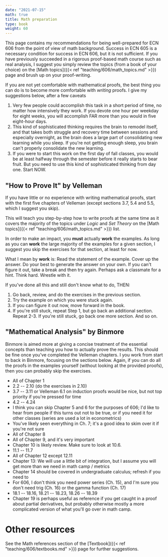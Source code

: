 ```yaml
---
date: "2021-07-15"
math: true
title: Math preparation
type: book
weight: 60
---
```


This page contains my recommendations for being well-prepared for ECN 606 from the point of view of math background. Success in ECN 605 is a necessary condition for success in ECN 606, but it is not sufficient. If you have previously succeeded in a rigorous proof-based math course such as real analysis, I suggest you simply review the topics (from a book of your choice) on the [Math topics]({{< ref "teaching/606/math_topics.md" >}}) page and brush up on your proof-writing. 

If you are not yet comfortable with mathematical proofs, the best thing you can do is to become more comfortable with *writing* proofs. I give my suggestions below, after a few caveats
1. Very few people could accomplish this task in a short period of time, no matter how intensively they work. If you devote one hour per weekday for eight weeks, you will accomplish FAR more than you would in five eight-hour days.
2. This kind of sophisticated thinking requires the brain to remodel itself, and that takes both struggle and recovery time between sessions and especially overnight, as the brain does a large part of consolidating new learning while you sleep. If you're not getting enough sleep, you brain can't properly consolidate the new learning.
3. If you were to start this work on the first day of fall classes, you would be at least halfway through the semester before it really starts to bear fruit. But you need to use this kind of sophisticated thinking from day one. Start NOW.

## "How to Prove It" by Velleman

If you have little or no experience with writing mathematical proofs, start with the first five chapters of Velleman (except sections 3.7, 5.4 and 5.5, which I suggest you skip).

This will teach you step-by-step how to write proofs at the same time as it covers the majority of the topics under *Logic* and *Set Theory* on the [Math topics]({{< ref "teaching/606/math_topics.md" >}}) list.

In order to make an impact, you **must** actually **work** the examples. As long as you can **work** the large majority of the examples for a given section, I suggest you skip the exercises for that section, at least for now.

What I mean by **work** is: Read the statement of the example. Cover up the answer. Do your best to generate the answer on your own. If you can't figure it out, take a break and then try again. Perhaps ask a classmate for a hint. Think hard. Wrestle with it.

If you've done all this and still don't know what to do, THEN:
1. Go back, review, and do the exercises in the previous section.
2. Try the example on which you were stuck again.
3. If you can figure it out now, move forward in the book.
4. If you're still stuck, repeat Step 1, but go back an additional section. Repeat 2-3. If you're still stuck, go back one more section. And so on.

## "Mathematical Analysis" by Binmore

Binmore is aimed more at giving a concise treatment of the essential concepts than teaching you how to actually prove the results. This should be fine once you've completed the Velleman chapters. I you work from start to back in Binmore, focusing on the sections below. Again, if you can do all the proofs in the examples yourself (without looking at the provided proofs), then you can probably skip the exercises.

- All of Chapter 1
- 2.2 -- 2.10 (do the exercises in 2.10)
- 3.7 -- 3.11 or Velleman 6.1 on induction proofs would be nice, but not top priority if you're pressed for time
- 4.2 -- 4.24
- I think you can skip Chapter 5 and 6 for the purposes of 606; I'd like to hear from people if this turns out not to be true, or if you need it for other classes (series are used a lot in econometrics)
- You've likely seen everything in Ch. 7; it's a good idea to skim over it if you're not sure
- All of Chapter 8
- All of Chapter 9, and it's very important
- Chapter 10 is likely review. Make sure to look at 10.6.
- 11.1 -- 11.7
- All of Chapter 12 except 12.11
- Chapter 13: We will use a little bit of integration, but I assume you will get more than we need in math camp / metrics
- Chapter 14 should be covered in undergraduate calculus; refresh if you need to
- For 606, I don't think you need power series (Ch. 15), and I'm sure you don't need trig (Ch. 16) or the gamma function (Ch. 17) 
- 18.1 -- 18.16, 18.21 -- 18.23, 18.26 -- 18.39
- Chapter 19 is perhaps useful as reference if you get caught in a proof about partial derivatives, but probably otherwise mostly a more complicated version of what you'll go over in math camp.

# Other resources

See the Math references section of the [Textbook]({{< ref "teaching/606/textbooks.md" >}}) page for further suggestions.